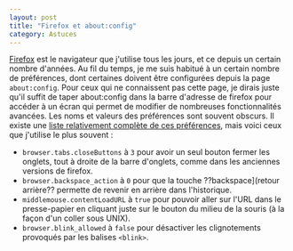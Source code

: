 ```yaml
---
layout: post
title: "Firefox et about:config"
category: Astuces
---
```

[Firefox](http://www.mozilla-europe.org/fr/) est le navigateur que j'utilise tous les jours, et ce depuis un certain nombre d'années.
Au fil du temps, je me suis habitué à un certain nombre de préférences, dont certaines doivent être configurées depuis la page `about:config`.
Pour ceux qui ne connaissent pas cette page, je dirais juste qu'il suffit de taper about:config dans la barre d'adresse de firefox pour accéder à un écran qui permet de modifier de nombreuses fonctionnalités avancées.
Les noms et valeurs des préférences sont souvent obscurs.
Il existe une [liste relativement complète de ces préférences](http://preferential.mozdev.org/preferences.html), mais voici ceux que j'utilise le plus souvent :

* `browser.tabs.closeButtons` à `3` pour avoir un seul bouton fermer les onglets, tout à droite de la barre d'onglets, comme dans les anciennes versions de firefox.
* `browser.backspace_action` à `0` pour que la touche ??backspace](retour arrière?? permette de revenir en arrière dans l'historique.
* `middlemouse.contentLoadURL` à `true` pour pouvoir aller sur l'URL dans le presse-papier en cliquant juste sur le bouton du milieu de la souris (à la façon d'un coller sous UNIX).
* `browser.blink_allowed` à `false` pour désactiver les clignotements provoqués par les balises `<blink>`.

